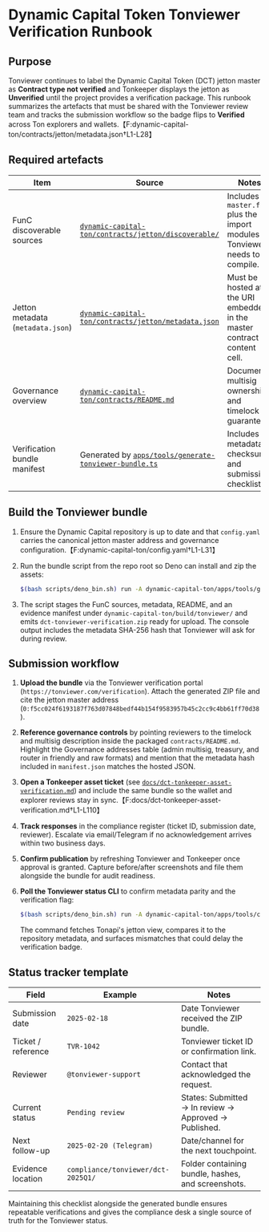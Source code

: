 # Dynamic Capital Token Tonviewer Verification Runbook

## Purpose

Tonviewer continues to label the Dynamic Capital Token (DCT) jetton master as
**Contract type not verified** and Tonkeeper displays the jetton as
**Unverified** until the project provides a verification package. This runbook
summarizes the artefacts that must be shared with the Tonviewer review team and
tracks the submission workflow so the badge flips to **Verified** across Ton
explorers and
wallets.【F:dynamic-capital-ton/contracts/jetton/metadata.json†L1-L28】

## Required artefacts

| Item                              | Source                                                                                                                      | Notes                                                                    |
| --------------------------------- | --------------------------------------------------------------------------------------------------------------------------- | ------------------------------------------------------------------------ |
| FunC discoverable sources         | [`dynamic-capital-ton/contracts/jetton/discoverable/`](../../dynamic-capital-ton/contracts/jetton/discoverable/)            | Includes `master.fc` plus the import modules Tonviewer needs to compile. |
| Jetton metadata (`metadata.json`) | [`dynamic-capital-ton/contracts/jetton/metadata.json`](../../dynamic-capital-ton/contracts/jetton/metadata.json)            | Must be hosted at the URI embedded in the master contract content cell.  |
| Governance overview               | [`dynamic-capital-ton/contracts/README.md`](../../dynamic-capital-ton/contracts/README.md)                                  | Documents multisig ownership and timelock guarantees.                    |
| Verification bundle manifest      | Generated by [`apps/tools/generate-tonviewer-bundle.ts`](../../dynamic-capital-ton/apps/tools/generate-tonviewer-bundle.ts) | Includes metadata checksum and submission checklist.                     |

## Build the Tonviewer bundle

1. Ensure the Dynamic Capital repository is up to date and that `config.yaml`
   carries the canonical jetton master address and governance
   configuration.【F:dynamic-capital-ton/config.yaml†L1-L31】
2. Run the bundle script from the repo root so Deno can install and zip the
   assets:

   ```bash
   $(bash scripts/deno_bin.sh) run -A dynamic-capital-ton/apps/tools/generate-tonviewer-bundle.ts
   ```

3. The script stages the FunC sources, metadata, README, and an evidence
   manifest under `dynamic-capital-ton/build/tonviewer/` and emits
   `dct-tonviewer-verification.zip` ready for upload. The console output
   includes the metadata SHA-256 hash that Tonviewer will ask for during review.

## Submission workflow

1. **Upload the bundle** via the Tonviewer verification portal
   (`https://tonviewer.com/verification`). Attach the generated ZIP file and
   cite the jetton master address
   (`0:f5cc024f6193187f763d07848bedf44b154f9583957b45c2cc9c4bb61ff70d38`).
2. **Reference governance controls** by pointing reviewers to the timelock and
   multisig description inside the packaged `contracts/README.md`. Highlight the
   Governance addresses table (admin multisig, treasury, and router in friendly
   and raw formats) and mention that the metadata hash included in
   `manifest.json` matches the hosted JSON.
3. **Open a Tonkeeper asset ticket** (see
   [`docs/dct-tonkeeper-asset-verification.md`](../dct-tonkeeper-asset-verification.md))
   and include the same bundle so the wallet and explorer reviews stay in
   sync.【F:docs/dct-tonkeeper-asset-verification.md†L1-L110】
4. **Track responses** in the compliance register (ticket ID, submission date,
   reviewer). Escalate via email/Telegram if no acknowledgement arrives within
   two business days.
5. **Confirm publication** by refreshing Tonviewer and Tonkeeper once approval
   is granted. Capture before/after screenshots and file them alongside the
   bundle for audit readiness.
6. **Poll the Tonviewer status CLI** to confirm metadata parity and the
   verification flag:

   ```bash
   $(bash scripts/deno_bin.sh) run -A dynamic-capital-ton/apps/tools/check-tonviewer-status.ts
   ```

   The command fetches Tonapi's jetton view, compares it to the repository
   metadata, and surfaces mismatches that could delay the verification badge.

## Status tracker template

| Field              | Example                            | Notes                                                 |
| ------------------ | ---------------------------------- | ----------------------------------------------------- |
| Submission date    | `2025-02-18`                       | Date Tonviewer received the ZIP bundle.               |
| Ticket / reference | `TVR-1042`                         | Tonviewer ticket ID or confirmation link.             |
| Reviewer           | `@tonviewer-support`               | Contact that acknowledged the request.                |
| Current status     | `Pending review`                   | States: Submitted → In review → Approved → Published. |
| Next follow-up     | `2025-02-20 (Telegram)`            | Date/channel for the next touchpoint.                 |
| Evidence location  | `compliance/tonviewer/dct-2025Q1/` | Folder containing bundle, hashes, and screenshots.    |

Maintaining this checklist alongside the generated bundle ensures repeatable
verifications and gives the compliance desk a single source of truth for the
Tonviewer status.
